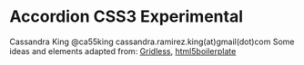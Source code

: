 Accordion CSS3 Experimental 
================================================================
Cassandra King
@ca55king
cassandra.ramirez.king(at)gmail(dot)com
Some ideas and elements adapted from: [Gridless](http://thatcoolguy.github.io/gridless-boilerplate/), [html5boilerplate](http://html5boilerplate.com/)



